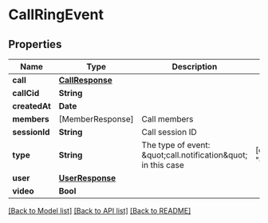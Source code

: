 # CallRingEvent

## Properties
Name | Type | Description | Notes
------------ | ------------- | ------------- | -------------
**call** | [**CallResponse**](CallResponse.md) |  | 
**callCid** | **String** |  | 
**createdAt** | **Date** |  | 
**members** | [MemberResponse] | Call members | 
**sessionId** | **String** | Call session ID | 
**type** | **String** | The type of event: \&quot;call.notification\&quot; in this case | [default to "call.ring"]
**user** | [**UserResponse**](UserResponse.md) |  | 
**video** | **Bool** |  | 

[[Back to Model list]](../README.md#documentation-for-models) [[Back to API list]](../README.md#documentation-for-api-endpoints) [[Back to README]](../README.md)


